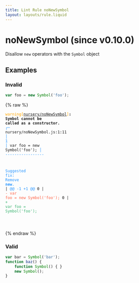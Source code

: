 ```yaml
---
title: Lint Rule noNewSymbol
layout: layouts/rule.liquid
---
```


# noNewSymbol (since v0.10.0)

Disallow `new` operators with the `Symbol` object

## Examples

### Invalid

```jsx
var foo = new Symbol('foo');
```

{% raw %}<pre class="language-text"><code class="language-text"><span style="color: Orange;">warning</span><span style="color: Orange;">[</span><span style="color: Orange;"><a href="https://rome.tools/docs/lint/rules/noNewSymbol/">nursery/noNewSymbol</a></span><span style="color: Orange;">]</span><strong>: </strong><strong><strong>Symbol</strong></strong><strong> cannot be called as a constructor.</strong>
  <span style="color: rgb(38, 148, 255);">┌</span><span style="color: rgb(38, 148, 255);">─</span> nursery/noNewSymbol.js:1:11
  <span style="color: rgb(38, 148, 255);">│</span>
<span style="color: rgb(38, 148, 255);">1</span> <span style="color: rgb(38, 148, 255);">│</span> var foo = new Symbol('foo');
  <span style="color: rgb(38, 148, 255);">│</span>           <span style="color: rgb(38, 148, 255);">-</span><span style="color: rgb(38, 148, 255);">-</span><span style="color: rgb(38, 148, 255);">-</span><span style="color: rgb(38, 148, 255);">-</span><span style="color: rgb(38, 148, 255);">-</span><span style="color: rgb(38, 148, 255);">-</span><span style="color: rgb(38, 148, 255);">-</span><span style="color: rgb(38, 148, 255);">-</span><span style="color: rgb(38, 148, 255);">-</span><span style="color: rgb(38, 148, 255);">-</span><span style="color: rgb(38, 148, 255);">-</span><span style="color: rgb(38, 148, 255);">-</span><span style="color: rgb(38, 148, 255);">-</span><span style="color: rgb(38, 148, 255);">-</span><span style="color: rgb(38, 148, 255);">-</span><span style="color: rgb(38, 148, 255);">-</span><span style="color: rgb(38, 148, 255);">-</span>

<span style="color: rgb(38, 148, 255);">Suggested fix</span><span style="color: rgb(38, 148, 255);">: </span><span style="color: rgb(38, 148, 255);">Remove </span><span style="color: rgb(38, 148, 255);"><strong>new</strong></span><span style="color: rgb(38, 148, 255);">.</span>
    | <span style="color: rgb(38, 148, 255);">@@ -1 +1 @@</span>
0   | <span style="color: Tomato;">- </span><span style="color: Tomato;">var foo = new Symbol('foo');</span>
  0 | <span style="color: MediumSeaGreen;">+ </span><span style="color: MediumSeaGreen;">var foo = Symbol('foo');</span>

</code></pre>{% endraw %}

### Valid

```jsx
var bar = Symbol('bar');
function baz() {
    function Symbol() { }
    new Symbol();
}
```

